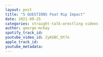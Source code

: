 ```yaml
---
layout: post
title: "5 QUESTIONS Feat Rip Impact"
date: 2021-09-25
categories: straight-talk-wrestling videos
author: george-mckay
spotify_track_id: 
youtube_video_id: 2yKGBC_Dt7o
apple_track_id: 
youtube_metadata: 
---
```

